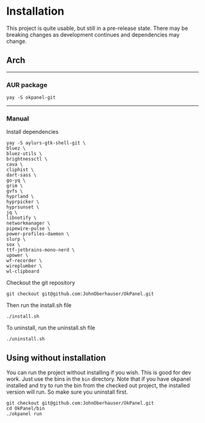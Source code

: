# Installation

This project is quite usable, but still in a pre-release state.  There may be breaking changes as development continues and dependencies may change.

## Arch

---

### AUR package

```
yay -S okpanel-git
```

---

### Manual

Install dependencies    

```
yay -S aylurs-gtk-shell-git \
bluez \
bluez-utils \
brightnessctl \
cava \
cliphist \
dart-sass \
go-yq \
grim \
gvfs \
hyprland \
hyprpicker \
hyprsunset \
jq \
libnotify \
networkmanager \
pipewire-pulse \
power-profiles-daemon \
slurp \
sox \
ttf-jetbrains-mono-nerd \
upower \
wf-recorder \
wireplumber \
wl-clipboard 
```

Checkout the git repository

```
git checkout git@github.com:JohnOberhauser/OkPanel.git
```

Then run the install.sh file
```
./install.sh
```

To uninstall, run the uninstall.sh file

```
./uninstall.sh
```

## Using without installation

You can run the project without installing if you wish.  This is good for dev work.  Just use the bins in the 
`bin` directory.  Note that if you have okpanel installed and try to run the bin from the checked out project,
the installed version will run.  So make sure you uninstall first.

```
git checkout git@github.com:JohnOberhauser/OkPanel.git
cd OkPanel/bin
./okpanel run
```
